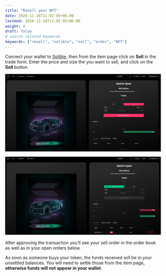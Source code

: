 ```yaml
---
title: "Resell your NFT"
date: 2020-11-26T11:02:05+06:00
lastmod: 2020-11-26T11:02:05+06:00
weight: 4
draft: false
# search related keywords
keywords: ["resell", "solible", "sell", "order", "NFT"]
---
```


Connect your wallet to [Solible](https://solible.com), then from the item page click on **Sell** in the trade form. Enter the price and size the you want to sell, and click on the **Sell** button.

![sell-1](sell-1.png)

![sell-2](sell-2.png)

After approving the transaction you’ll see your sell order in the order book as well as in your open orders below.

As soon as someone buys your token, the funds received will be in your unsettled balances. You will need to settle those from the item page, **otherwise funds will not appear in your wallet**.
